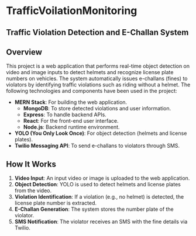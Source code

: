 # TrafficVoilationMonitoring

## Traffic Violation Detection and E-Challan System

## Overview
This project is a web application that performs real-time object detection on video and image inputs to detect helmets and recognize license plate numbers on vehicles. The system automatically issues e-challans (fines) to violators by identifying traffic violations such as riding without a helmet. The following technologies and components have been used in the project:

- **MERN Stack**: For building the web application.
  - **MongoDB**: To store detected violations and user information.
  - **Express**: To handle backend APIs.
  - **React**: For the front-end user interface.
  - **Node.js**: Backend runtime environment.
- **YOLO (You Only Look Once)**: For object detection (helmets and license plates).
- **Twilio Messaging API**: To send e-challans to violators through SMS.

## How It Works
1. **Video Input**: An input video or image is uploaded to the web application.
2. **Object Detection**: YOLO is used to detect helmets and license plates from the video.
3. **Violation Identification**: If a violation (e.g., no helmet) is detected, the license plate number is extracted.
4. **E-Challan Generation**: The system stores the number plate of the violator.
5. **SMS Notification**: The violator receives an SMS with the fine details via Twilio.
